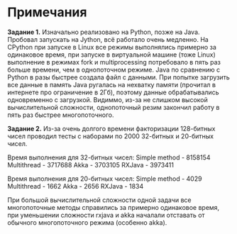 # Примечания

<b>Задание 1.</b>
Изначально реализовано на Python, позже на Java. Пробовал запускать на Jython, всё работало очень медленно. На CPython при запуске в Linux все режимы выполнялись примерно за одинаковое время, при запуске в виртуальной машине (тоже Linux) выполнение в режимах fork и multiprocessing потребовало в пять раз больше времени, чем в однопоточном режиме.
Java по сравнению с Python в разы быстрее создала файл с данными. При попытке загрузить все данные в память Java ругалась на нехватку памяти (прочитал в интернете про ограничение в 2Гб), поэтому данные обрабатывались одновременно с загрузкой. Видиммо, из-за не слишком высокой вычислительной сложности, однопоточный резим закончил работу в пять раз быстрее многопоточного.

<b>Задание 2.</b>
Из-за очень долгого времени факторизации 128-битных чисел проводил тесты с наборами по 2000 32-битных и 20-битных чисел.

Время выполнения для 32-битных чисел:
Simple method - 8158154
Multithread - 3717688
Akka - 3703105
RXJava - 3973411

Время выполнения для 20-битных чисел:
Simple method - 4029
Multithread - 1662
Akka - 2656
RXJava - 1834

При большой вычислительной сложности одной задачи все многопоточные методы справились за примерно одинаковое время, при уменьшении сложности rxjava и akka началали отставать от обычного многопоточного режима (особенно akka).
